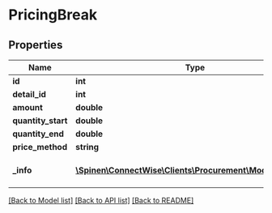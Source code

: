 # PricingBreak

## Properties
Name | Type | Description | Notes
------------ | ------------- | ------------- | -------------
**id** | **int** |  | [optional] 
**detail_id** | **int** |  | [optional] 
**amount** | **double** |  | [optional] 
**quantity_start** | **double** |  | [optional] 
**quantity_end** | **double** |  | [optional] 
**price_method** | **string** |  | 
**_info** | [**\Spinen\ConnectWise\Clients\Procurement\Model\Metadata**](Metadata.md) | Metadata of the entity | [optional] 

[[Back to Model list]](../README.md#documentation-for-models) [[Back to API list]](../README.md#documentation-for-api-endpoints) [[Back to README]](../README.md)



